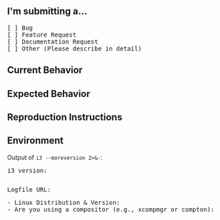 <!--
PLEASE HELP US PROCESS GITHUB ISSUES FASTER BY PROVIDING THE FOLLOWING INFORMATION.

IMPORTANT NOTE: If your issue is not specific to any feature provided by i3-gaps but
                to i3 in general, please open the issue upstream against i3/i3.
-->

## I'm submitting a…
<!-- 
Check one of the following options with "x".

Please note that at this point we focus on maintaining i3 and fixing bugs, and will rarely consider features which require further configuration or significant complexity.
In such cases you should consider and present specific benefits derived from adding this feature such that it can be weighed against the cost of additional complexity and maintenance.
-->
<pre>
[ ] Bug
[ ] Feature Request
[ ] Documentation Request
[ ] Other (Please describe in detail)
</pre>

## Current Behavior
<!--
Describe the current behavior,
e.g., »When pressing Alt+j (focus left), the window above the current window is focused.«
-->

## Expected Behavior
<!--
Describe the desired behavior you expect after mitigation of the issue,
e.g., »The window left next to the current window should be focused.«
-->

## Reproduction Instructions
<!--
For bug reports, please provide detailed instructions on how the bug can be reproduced.
For feature requests you can remove this section.

E.g., »Open three windows in a V[A H[B C]] layout on a new workspace«
-->

## Environment
<!--
Please include your exact i3 version.
Note that we only support the latest major release and the current development version. If you are using an older version of i3, please first update to the current release version and reproduce the issue there.
-->
Output of `i3 --moreversion 2>&-`:
<pre>
i3 version: 
</pre>

<!--
For bug reports, please include your (complete) i3 config with which the issue occurs. You can either paste the file directly or provide a link to a service such as pastebin.

If you would like to help debugging the issue, please try to reduce the config such that it is as close to the default config as possible while still reproducing the issue. This can help us bisect the root cause.
-->
<pre>
</pre>

<!--
Providing a logfile can help us trace the root cause of an issue much quicker. You can learn how to generate the logfile here:
https://i3wm.org/docs/debugging.html

Providing the logfile is optional.
-->
<pre>
Logfile URL:
</pre>

<!--
Please also answer the questions below to help us process your issue faster. If you have any other information to share, please add it here as well.
-->
<pre>
- Linux Distribution & Version:
- Are you using a compositor (e.g., xcompmgr or compton):
</pre>
